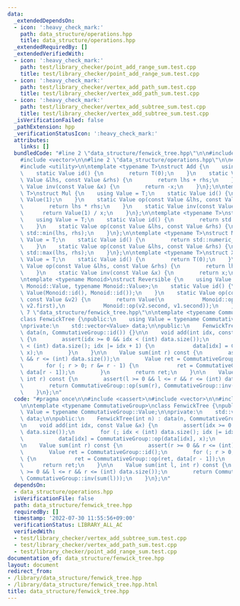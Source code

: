 ```yaml
---
data:
  _extendedDependsOn:
  - icon: ':heavy_check_mark:'
    path: data_structure/operations.hpp
    title: data_structure/operations.hpp
  _extendedRequiredBy: []
  _extendedVerifiedWith:
  - icon: ':heavy_check_mark:'
    path: test/library_checker/point_add_range_sum.test.cpp
    title: test/library_checker/point_add_range_sum.test.cpp
  - icon: ':heavy_check_mark:'
    path: test/library_checker/vertex_add_path_sum.test.cpp
    title: test/library_checker/vertex_add_path_sum.test.cpp
  - icon: ':heavy_check_mark:'
    path: test/library_checker/vertex_add_subtree_sum.test.cpp
    title: test/library_checker/vertex_add_subtree_sum.test.cpp
  _isVerificationFailed: false
  _pathExtension: hpp
  _verificationStatusIcon: ':heavy_check_mark:'
  attributes:
    links: []
  bundledCode: "#line 2 \"data_structure/fenwick_tree.hpp\"\n\n#include <cassert>\n\
    #include <vector>\n\n#line 2 \"data_structure/operations.hpp\"\n\n#include <limits>\n\
    #include <utility>\n\ntemplate <typename T>\nstruct Add {\n    using Value = T;\n\
    \    static Value id() {\n        return T(0);\n    }\n    static Value op(const\
    \ Value &lhs, const Value &rhs) {\n        return lhs + rhs;\n    }\n    static\
    \ Value inv(const Value &x) {\n        return -x;\n    }\n};\n\ntemplate <typename\
    \ T>\nstruct Mul {\n    using Value = T;\n    static Value id() {\n        return\
    \ Value(1);\n    }\n    static Value op(const Value &lhs, const Value &rhs) {\n\
    \        return lhs * rhs;\n    }\n    static Value inv(const Value &x) {\n  \
    \      return Value(1) / x;\n    }\n};\n\ntemplate <typename T>\nstruct Min {\n\
    \    using Value = T;\n    static Value id() {\n        return std::numeric_limits<T>::max();\n\
    \    }\n    static Value op(const Value &lhs, const Value &rhs) {\n        return\
    \ std::min(lhs, rhs);\n    }\n};\n\ntemplate <typename T>\nstruct Max {\n    using\
    \ Value = T;\n    static Value id() {\n        return std::numeric_limits<Value>::min();\n\
    \    }\n    static Value op(const Value &lhs, const Value &rhs) {\n        return\
    \ std::max(lhs, rhs);\n    }\n};\n\ntemplate <typename T>\nstruct Xor {\n    using\
    \ Value = T;\n    static Value id() {\n        return T(0);\n    }\n    static\
    \ Value op(const Value &lhs, const Value &rhs) {\n        return lhs ^ rhs;\n\
    \    }\n    static Value inv(const Value &x) {\n        return x;\n    }\n};\n\
    \ntemplate <typename Monoid>\nstruct Reversible {\n    using Value = std::pair<typename\
    \ Monoid::Value, typename Monoid::Value>;\n    static Value id() {\n        return\
    \ Value(Monoid::id(), Monoid::id());\n    }\n    static Value op(const Value &v1,\
    \ const Value &v2) {\n        return Value(\n            Monoid::op(v1.first,\
    \ v2.first),\n            Monoid::op(v2.second, v1.second));\n    }\n};\n\n#line\
    \ 7 \"data_structure/fenwick_tree.hpp\"\n\ntemplate <typename CommutativeGroup>\n\
    class FenwickTree {\npublic:\n    using Value = typename CommutativeGroup::Value;\n\
    \nprivate:\n    std::vector<Value> data;\n\npublic:\n    FenwickTree(int n) :\
    \ data(n, CommutativeGroup::id()) {}\n\n    void add(int idx, const Value &x)\
    \ {\n        assert(idx >= 0 && idx < (int) data.size());\n        for (; idx\
    \ < (int) data.size(); idx |= idx + 1) {\n            data[idx] = CommutativeGroup::op(data[idx],\
    \ x);\n        }\n    }\n\n    Value sum(int r) const {\n        assert(r >= 0\
    \ && r <= (int) data.size());\n        Value ret = CommutativeGroup::id();\n \
    \       for (; r > 0; r &= r - 1) {\n            ret = CommutativeGroup::op(ret,\
    \ data[r - 1]);\n        }\n        return ret;\n    }\n\n    Value sum(int l,\
    \ int r) const {\n        assert(l >= 0 && l <= r && r <= (int) data.size());\n\
    \        return CommutativeGroup::op(sum(r), CommutativeGroup::inv(sum(l)));\n\
    \    }\n};\n"
  code: "#pragma once\n\n#include <cassert>\n#include <vector>\n\n#include \"operations.hpp\"\
    \n\ntemplate <typename CommutativeGroup>\nclass FenwickTree {\npublic:\n    using\
    \ Value = typename CommutativeGroup::Value;\n\nprivate:\n    std::vector<Value>\
    \ data;\n\npublic:\n    FenwickTree(int n) : data(n, CommutativeGroup::id()) {}\n\
    \n    void add(int idx, const Value &x) {\n        assert(idx >= 0 && idx < (int)\
    \ data.size());\n        for (; idx < (int) data.size(); idx |= idx + 1) {\n \
    \           data[idx] = CommutativeGroup::op(data[idx], x);\n        }\n    }\n\
    \n    Value sum(int r) const {\n        assert(r >= 0 && r <= (int) data.size());\n\
    \        Value ret = CommutativeGroup::id();\n        for (; r > 0; r &= r - 1)\
    \ {\n            ret = CommutativeGroup::op(ret, data[r - 1]);\n        }\n  \
    \      return ret;\n    }\n\n    Value sum(int l, int r) const {\n        assert(l\
    \ >= 0 && l <= r && r <= (int) data.size());\n        return CommutativeGroup::op(sum(r),\
    \ CommutativeGroup::inv(sum(l)));\n    }\n};\n"
  dependsOn:
  - data_structure/operations.hpp
  isVerificationFile: false
  path: data_structure/fenwick_tree.hpp
  requiredBy: []
  timestamp: '2022-07-30 11:55:56+09:00'
  verificationStatus: LIBRARY_ALL_AC
  verifiedWith:
  - test/library_checker/vertex_add_subtree_sum.test.cpp
  - test/library_checker/vertex_add_path_sum.test.cpp
  - test/library_checker/point_add_range_sum.test.cpp
documentation_of: data_structure/fenwick_tree.hpp
layout: document
redirect_from:
- /library/data_structure/fenwick_tree.hpp
- /library/data_structure/fenwick_tree.hpp.html
title: data_structure/fenwick_tree.hpp
---
```


